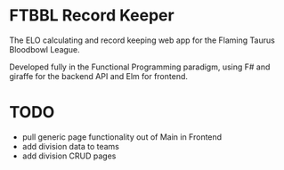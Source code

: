 # FTBBL Record Keeper
The ELO calculating and record keeping web app for the Flaming Taurus Bloodbowl League.

Developed fully in the Functional Programming paradigm, using F# and giraffe for the backend API and Elm for frontend.


# TODO
- pull generic page functionality out of Main in Frontend
- add division data to teams
- add division CRUD pages
